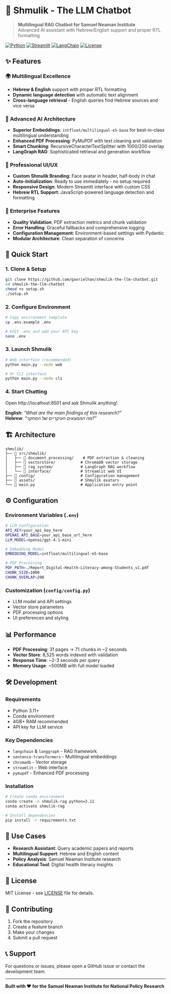 # 🤖 Shmulik - The LLM Chatbot

> **Multilingual RAG Chatbot for Samuel Neaman Institute**  
> Advanced AI assistant with Hebrew/English support and proper RTL formatting

[![Python](https://img.shields.io/badge/Python-3.11+-blue.svg)](https://python.org)
[![Streamlit](https://img.shields.io/badge/Streamlit-1.28+-red.svg)](https://streamlit.io)
[![LangChain](https://img.shields.io/badge/LangChain-0.2+-green.svg)](https://langchain.com)
[![License](https://img.shields.io/badge/License-MIT-yellow.svg)](LICENSE)

## ✨ Features

### 🌍 **Multilingual Excellence**
- **Hebrew & English** support with proper RTL formatting
- **Dynamic language detection** with automatic text alignment
- **Cross-language retrieval** - English queries find Hebrew sources and vice versa

### 🧠 **Advanced AI Architecture**
- **Superior Embeddings**: `intfloat/multilingual-e5-base` for best-in-class multilingual understanding
- **Enhanced PDF Processing**: PyMuPDF with text cleaning and validation
- **Smart Chunking**: RecursiveCharacterTextSplitter with 1000/200 overlap
- **LangGraph RAG**: Sophisticated retrieval and generation workflow

### 🎨 **Professional UI/UX**
- **Custom Shmulik Branding**: Face avatar in header, half-body in chat
- **Auto-Initialization**: Ready to use immediately - no setup required
- **Responsive Design**: Modern Streamlit interface with custom CSS
- **Hebrew RTL Support**: JavaScript-powered language detection and formatting

### 🔧 **Enterprise Features**
- **Quality Validation**: PDF extraction metrics and chunk validation
- **Error Handling**: Graceful fallbacks and comprehensive logging
- **Configuration Management**: Environment-based settings with Pydantic
- **Modular Architecture**: Clean separation of concerns

## 🚀 Quick Start

### 1. **Clone & Setup**
```bash
git clone https://github.com/gavrielhan/shmulik-the-llm-chatbot.git
cd shmulik-the-llm-chatbot
chmod +x setup.sh
./setup.sh
```

### 2. **Configure Environment**
```bash
# Copy environment template
cp .env.example .env

# Edit .env and add your API key
nano .env
```

### 3. **Launch Shmulik**
```bash
# Web interface (recommended)
python main.py --mode web

# Or CLI interface
python main.py --mode cli
```

### 4. **Start Chatting**
Open http://localhost:8501 and ask Shmulik anything!

**English**: *"What are the main findings of this research?"*  
**Hebrew**: *"מה הממצאים העיקריים של המחקר?"*

## 🏗️ Architecture

```
shmulik/
├── 📁 src/shmulik/
│   ├── 📁 document_processing/    # PDF extraction & cleaning
│   ├── 📁 vectorstore/           # ChromaDB vector storage
│   ├── 📁 rag_system/            # LangGraph RAG workflow
│   └── 📁 interface/             # Streamlit web UI
├── 📁 config/                    # Configuration management
├── 📁 assets/                    # Shmulik avatars
└── 📄 main.py                    # Application entry point
```

## ⚙️ Configuration

### **Environment Variables** (`.env`)
```bash
# LLM Configuration
API_KEY=your_api_key_here
OPENAI_API_BASE=your_api_base_url_here
LLM_MODEL=openai/gpt-4.1-mini

# Embedding Model
EMBEDDING_MODEL=intfloat/multilingual-e5-base

# PDF Processing
PDF_PATH=./Report_Digital-Health-Literacy-among-Students_v1.pdf
CHUNK_SIZE=1000
CHUNK_OVERLAP=200
```

### **Customization** (`config/config.py`)
- LLM model and API settings
- Vector store parameters  
- PDF processing options
- UI preferences and styling

## 📊 Performance

- **PDF Processing**: 31 pages → 71 chunks in ~2 seconds
- **Vector Store**: 8,525 words indexed with validation
- **Response Time**: ~2-3 seconds per query
- **Memory Usage**: ~500MB with full model loaded

## 🛠️ Development

### **Requirements**
- Python 3.11+
- Conda environment
- 4GB+ RAM recommended
- API key for LLM service

### **Key Dependencies**
- `langchain` & `langgraph` - RAG framework
- `sentence-transformers` - Multilingual embeddings
- `chromadb` - Vector storage
- `streamlit` - Web interface
- `pymupdf` - Enhanced PDF processing

### **Installation**
```bash
# Create conda environment
conda create -n shmulik-rag python=3.11
conda activate shmulik-rag

# Install dependencies
pip install -r requirements.txt
```

## 🎯 Use Cases

- **Research Assistant**: Query academic papers and reports
- **Multilingual Support**: Hebrew and English content
- **Policy Analysis**: Samuel Neaman Institute research
- **Educational Tool**: Digital health literacy insights

## 📝 License

MIT License - see [LICENSE](LICENSE) file for details.

## 🤝 Contributing

1. Fork the repository
2. Create a feature branch
3. Make your changes
4. Submit a pull request

## 📞 Support

For questions or issues, please open a GitHub issue or contact the development team.

---

**Built with ❤️ for the Samuel Neaman Institute for National Policy Research**